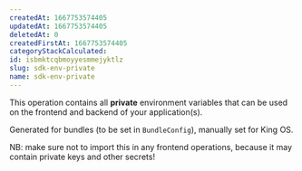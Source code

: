 ```yaml
---
createdAt: 1667753574405
updatedAt: 1667753574405
deletedAt: 0
createdFirstAt: 1667753574405
categoryStackCalculated: 
id: isbmktcqbmoyyesmmejyktlz
slug: sdk-env-private
name: sdk-env-private
---
```


This operation contains all **private** environment variables that can be used on the frontend and backend of your application(s).

Generated for bundles (to be set in `BundleConfig`), manually set for King OS.

NB: make sure not to import this in any frontend operations, because it may contain private keys and other secrets!
